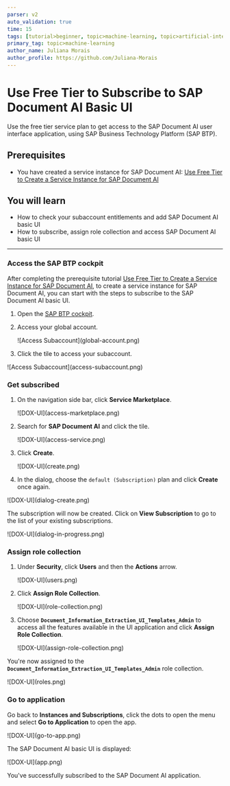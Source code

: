 ```yaml
---
parser: v2
auto_validation: true
time: 15
tags: [tutorial>beginner, topic>machine-learning, topic>artificial-intelligence, topic>cloud, software-product>sap-business-technology-platform, software-product>sap-ai-services, software-product>sap-document-ai, tutorial>free-tier]
primary_tag: topic>machine-learning
author_name: Juliana Morais
author_profile: https://github.com/Juliana-Morais
---
```


# Use Free Tier to Subscribe to SAP Document AI Basic UI
<!-- description --> Use the free tier service plan to get access to the SAP Document AI user interface application, using SAP Business Technology Platform (SAP BTP).

## Prerequisites
- You have created a service instance for SAP Document AI: [Use Free Tier to Create a Service Instance for SAP Document AI](cp-aibus-dox-free-service-instance)

## You will learn
  - How to check your subaccount entitlements and add SAP Document AI basic UI
  - How to subscribe, assign role collection and access SAP Document AI basic UI

---

### Access the SAP BTP cockpit


After completing the prerequisite tutorial [Use Free Tier to Create a Service Instance for SAP Document AI](cp-aibus-dox-free-service-instance), to create a service instance for SAP Document AI, you can start with the steps to subscribe to the SAP Document AI basic UI.

1. Open the [SAP BTP cockpit](https://account.hana.ondemand.com/cockpit#/home/allaccounts).

2. Access your global account.

    <!-- border -->![Access Subaccount](global-account.png)

3. Click the tile to access your subaccount.

<!-- border -->![Access Subaccount](access-subaccount.png)



### Get subscribed


1. On the navigation side bar, click **Service Marketplace**.

    <!-- border -->![DOX-UI](access-marketplace.png)

2. Search for **SAP Document AI** and click the tile.

    <!-- border -->![DOX-UI](access-service.png)

3. Click **Create**.

    <!-- border -->![DOX-UI](create.png)

4. In the dialog, choose the `default (Subscription)` plan and click **Create** once again.

  <!-- border -->![DOX-UI](dialog-create.png)

The subscription will now be created. Click on **View Subscription** to go to the list of your existing subscriptions.

<!-- border -->![DOX-UI](dialog-in-progress.png)



### Assign role collection


1. Under **Security**, click **Users** and then the **Actions** arrow.

    <!-- border -->![DOX-UI](users.png)    

2. Click **Assign Role Collection**.

    <!-- border -->![DOX-UI](role-collection.png)

3. Choose **`Document_Information_Extraction_UI_Templates_Admin`** to access all the features available in the UI application and click **Assign Role Collection**.

    <!-- border -->![DOX-UI](assign-role-collection.png)

You're now assigned to the **`Document_Information_Extraction_UI_Templates_Admin`** role collection.

<!-- border -->![DOX-UI](roles.png)




### Go to application


Go back to **Instances and Subscriptions**, click the dots to open the menu and select **Go to Application** to open the app.

<!-- border -->![DOX-UI](go-to-app.png)

The SAP Document AI basic UI is displayed:

<!-- border -->![DOX-UI](app.png)

You've successfully subscribed to the SAP Document AI application.